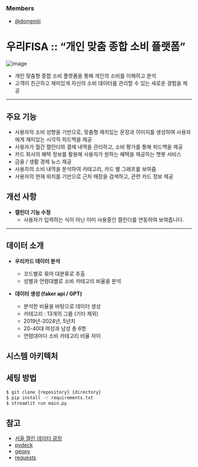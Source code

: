 ### Members

- [@dongmiii](https://github.com/dongmiii)

# 우리FISA :: “개인 맞춤 종합 소비 플랫폼”

![image](https://github.com/user-attachments/assets/98eba53a-1446-4b71-84bf-fb78c6ee695c)

- 개인 맞춤형 종합 소비 플랫폼을 통해 개인의 소비를 이해하고 분석
- 고객이 친근하고 재미있게 자신의 소비 데이터를 관리할 수 있는 새로운 경험을 제공

---

## 주요 기능
- 사용자의 소비 성향을 기반으로, 맞춤형 재치있는 문장과 이미지를 생성하여 사용자에게 재미있는 시각적 피드백을 제공
- 사용자가 월간 캘린더와 결제 내역을 관리하고, 소비 평가를 통해 피드백을 제공
- 카드 회사의 혜택 정보를 활용해 사용자가 원하는 혜택을 제공하는 챗봇 서비스
- 금융 / 생활 경제 뉴스 제공
- 사용자의 소비 내역을 분석하여 카테고리, 카드 별 그래프를 보여줌
- 사용자의 현재 위치를 기반으로 근처 매장을 검색하고, 관련 카드 정보 제공

## 개선 사항
- **캘린더 기능 수정**
  - 사용자가 입력하는 식이 아닌 이미 사용중인 캘린더를 연동하여 보여줍니다.

---

## 데이터 소개

- **우리카드 데이터 분석**
  - 코드별로 묶어 대분류로 추출
  - 성별과 연령대별로 소비 카테고리 비율을 분석

- **데이터 생성 (faker api / GPT)**
  - 분석한 비율을 바탕으로 데이터 생성
  - 카테고리 : 13개의 그룹 (기타 제외)
  - 2019년-2024년, 5년치
  - 20-40대 여성과 남성 총 6명
  - 연령대마다 소비 카테고리 비율 차이

## 시스템 아키텍처


## 세팅 방법
```bash
$ git clone {repository} {directory}
$ pip install -r requirements.txt
$ streamlit run main.py
```

## 참고
- [서울 열린 데이터 광장](https://data.seoul.go.kr/dataList/OA-21235/S/1/datasetView.do)
- [pydeck](https://deckgl.readthedocs.io/en/latest/)
- [geopy](https://geopy.readthedocs.io/en/stable/)
- [requests](https://docs.python-requests.org/en/master/)


